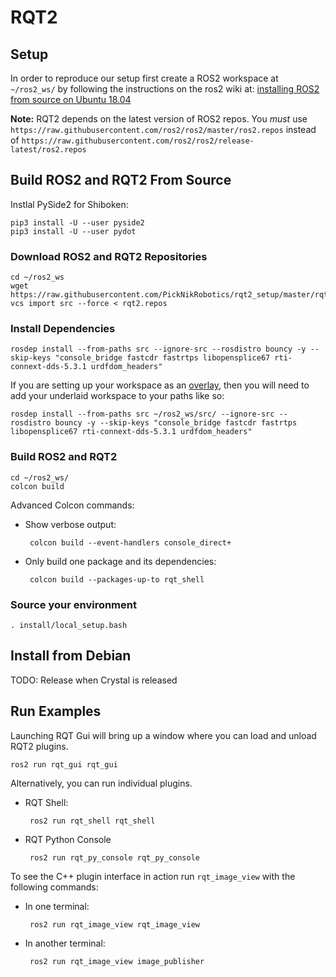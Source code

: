 # RQT2

## Setup

In order to reproduce our setup first create a ROS2 workspace at `~/ros2_ws/` by following the instructions on the ros2 wiki at: [installing ROS2 from source on Ubuntu 18.04](https://index.ros.org/doc/ros2/Linux-Development-Setup/)

**Note:** RQT2 depends on the latest version of ROS2 repos. You *must* use ``https://raw.githubusercontent.com/ros2/ros2/master/ros2.repos`` instead of ``https://raw.githubusercontent.com/ros2/ros2/release-latest/ros2.repos``

## Build ROS2 and RQT2 From Source

Instlal PySide2 for Shiboken:

    pip3 install -U --user pyside2
    pip3 install -U --user pydot

### Download ROS2 and RQT2 Repositories

    cd ~/ros2_ws
    wget https://raw.githubusercontent.com/PickNikRobotics/rqt2_setup/master/rqt2.repos
    vcs import src --force < rqt2.repos

### Install Dependencies

    rosdep install --from-paths src --ignore-src --rosdistro bouncy -y --skip-keys "console_bridge fastcdr fastrtps libopensplice67 rti-connext-dds-5.3.1 urdfdom_headers"

If you are setting up your workspace as an [overlay](https://index.ros.org/doc/ros2/Colcon-Tutorial/#create-an-overlay), then you will need to add your underlaid workspace to your paths like so:

    rosdep install --from-paths src ~/ros2_ws/src/ --ignore-src --rosdistro bouncy -y --skip-keys "console_bridge fastcdr fastrtps libopensplice67 rti-connext-dds-5.3.1 urdfdom_headers"


### Build ROS2 and RQT2

    cd ~/ros2_ws/
    colcon build

Advanced Colcon commands:

 - Show verbose output:

        colcon build --event-handlers console_direct+

 - Only build one package and its dependencies:

        colcon build --packages-up-to rqt_shell

### Source your environment

    . install/local_setup.bash

## Install from Debian

TODO: Release when Crystal is released

## Run Examples

Launching RQT Gui will bring up a window where you can load and unload RQT2 plugins.

    ros2 run rqt_gui rqt_gui

Alternatively, you can run individual plugins.

 - RQT Shell:

        ros2 run rqt_shell rqt_shell

 - RQT Python Console

        ros2 run rqt_py_console rqt_py_console

To see the C++ plugin interface in action run ``rqt_image_view`` with the following commands:

 - In one terminal:

        ros2 run rqt_image_view rqt_image_view

 - In another terminal:

        ros2 run rqt_image_view image_publisher
